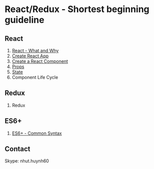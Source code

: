 # React/Redux - Shortest beginning guideline

## React
1. [React - What and Why](react1.md)
2. [Create React App](react2.md)
3. [Create a React Component](react3.md)
4. [Props](react4.md)
5. [State](react5.md)
6. Component Life Cycle

## Redux
1. Redux

## ES6+
1. [ES6+ - Common Syntax](es6plus.md)

## Contact
Skype: nhut.huynh60 